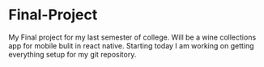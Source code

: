 # Final-Project
My Final project for my last semester of college.  Will be a wine collections app for mobile bulit in react native.
Starting today I am working on getting everything setup for my git repository.
